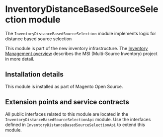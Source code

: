 # InventoryDistanceBasedSourceSelection module

The `InventoryDistanceBasedSourceSelection` module implements logic for distance based source selection

This module is part of the new inventory infrastructure. The
[Inventory Management overview](https://developer.adobe.com/commerce/webapi/rest/inventory/index.html)
describes the MSI (Multi-Source Inventory) project in more detail.

## Installation details

This module is installed as part of Magento Open Source.

## Extension points and service contracts

All public interfaces related to this module are located in the `InventoryDistanceBasedSourceSelectionApi` module.
Use the interfaces defined in `InventoryDistanceBasedSourceSelectionApi` to extend this module.
